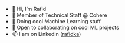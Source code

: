 - 👋 Hi, I’m Rafid
- 🌱 Member of Technical Staff @ Cohere
- 👀 Doing cool Machine Learning stuff
- 💞️ Open to collaborating on cool ML projects
- 📫 I am on LinkedIn ([rafidka](https://www.linkedin.com/in/rafidka/))

<!---
corafid/corafid is a ✨ special ✨ repository because its `README.md` (this file) appears on your GitHub profile.
You can click the Preview link to take a look at your changes.
--->
